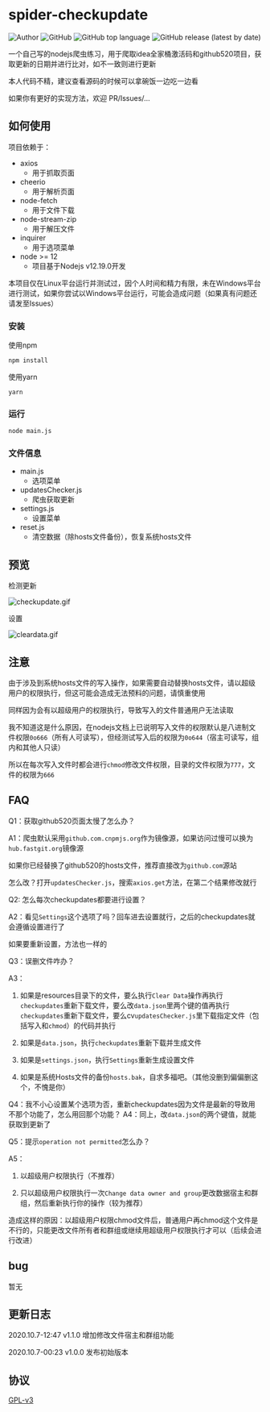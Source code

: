 # spider-checkupdate
![Author](https://img.shields.io/static/v1?label=Author&message=Zorin&color=9cf&style=for-the-badge)
![GitHub](https://img.shields.io/github/license/PikaSama/spider-checkupdate?style=for-the-badge)
![GitHub top language](https://img.shields.io/github/languages/top/pikasama/spider-checkupdate?style=for-the-badge)
![GitHub release (latest by date)](https://img.shields.io/github/v/release/pikasama/spider-checkupdate?style=for-the-badge)

一个自己写的nodejs爬虫练习，用于爬取idea全家桶激活码和github520项目，获取更新的日期并进行比对，如不一致则进行更新

本人代码不精，建议查看源码的时候可以拿碗饭一边吃一边看

如果你有更好的实现方法，欢迎 PR/Issues/...
## 如何使用
项目依赖于：
 - axios
   - 用于抓取页面
 - cheerio
   - 用于解析页面
 - node-fetch
   - 用于文件下载
 - node-stream-zip
   - 用于解压文件
 - inquirer
   - 用于选项菜单
 - node >= 12
   - 项目基于Nodejs v12.19.0开发
   
本项目仅在Linux平台运行并测试过，因个人时间和精力有限，未在Windows平台进行测试，如果你尝试以Windows平台运行，可能会造成问题（如果真有问题还请发至Issues）

### 安装
使用npm
```bash
npm install
```
使用yarn
```
yarn
```

### 运行
```bash
node main.js
```
### 文件信息
 - main.js
   - 选项菜单
 - updatesChecker.js
   - 爬虫获取更新
 - settings.js
   - 设置菜单
 - reset.js
   - 清空数据（除hosts文件备份），恢复系统hosts文件
   
## 预览
检测更新

![checkupdate.gif](https://i.loli.net/2020/10/07/CIlLnAkGST1QD3J.gif)

设置

![cleardata.gif](https://i.loli.net/2020/10/07/jx2g1rhv3pQGKqF.gif)

## 注意
由于涉及到系统hosts文件的写入操作，如果需要自动替换hosts文件，请以超级用户的权限执行，但这可能会造成无法预料的问题，请慎重使用

同样因为会有以超级用户的权限执行，导致写入的文件普通用户无法读取

我不知道这是什么原因，在nodejs文档上已说明写入文件的权限默认是八进制文件权限`0o666`（所有人可读写），但经测试写入后的权限为`0o644`（宿主可读写，组内和其他人只读）

所以在每次写入文件时都会进行`chmod`修改文件权限，目录的文件权限为`777`，文件的权限为`666`

## FAQ
Q1：获取github520页面太慢了怎么办？

A1：爬虫默认采用`github.com.cnpmjs.org`作为镜像源，如果访问过慢可以换为`hub.fastgit.org`镜像源

如果你已经替换了github520的hosts文件，推荐直接改为`github.com`源站

怎么改？打开`updatesChecker.js`，搜索`axios.get`方法，在第二个结果修改就行

Q2: 怎么每次checkupdates都要进行设置？

A2：看见`Settings`这个选项了吗？回车进去设置就行，之后的checkupdates就会遵循设置进行了

如果要重新设置，方法也一样的

Q3：误删文件咋办？

A3：
1. 如果是resources目录下的文件，要么执行`Clear Data`操作再执行`checkupdates`重新下载文件，要么改`data.json`里两个键的值再执行`checkupdates`重新下载文件，要么cv`updatesChecker.js`里下载指定文件（包括写入和`chmod`）的代码并执行

2. 如果是`data.json`，执行`checkupdates`重新下载并生成文件

3. 如果是`settings.json`，执行`Settings`重新生成设置文件

4. 如果是系统Hosts文件的备份`hosts.bak`，自求多福吧。（其他没删到偏偏删这个，不愧是你）

Q4：我不小心设置某个选项为否，重新checkupdates因为文件是最新的导致用不那个功能了，怎么用回那个功能？
A4：同上，改`data.json`的两个键值，就能获取到更新了

Q5：提示`operation not permitted`怎么办？

A5：
1. 以超级用户权限执行（不推荐）

2. 只以超级用户权限执行一次`Change data owner and group`更改数据宿主和群组，然后重新执行你的操作（较为推荐）

造成这样的原因：以超级用户权限chmod文件后，普通用户再chmod这个文件是不行的，只能更改文件所有者和群组或继续用超级用户权限执行才可以（后续会进行改进）
## bug
暂无

## 更新日志
2020.10.7-12:47 v1.1.0 增加修改文件宿主和群组功能

2020.10.7-00:23 v1.0.0 发布初始版本
## 协议
[GPL-v3](http://www.gnu.org/licenses/gpl-3.0.en.html)
